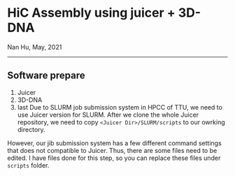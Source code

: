 # HiC Assembly using juicer + 3D-DNA
Nan Hu, May, 2021

---

## Software prepare
1. Juicer
2. 3D-DNA
3. last
Due to SLURM job submission system in HPCC of TTU, we need to use Juicer version for SLURM. After we clone the whole Juicer repository, we need to copy `<Juicer Dir>/SLURM/scripts` to our owrking directory.

However, our jib submission system has a few different command settings that does not compatible to Juicer. Thus, there are some files need to be edited. I have files done for this step, so you can replace these files under `scripts` folder.

